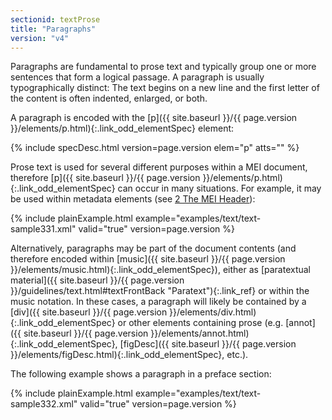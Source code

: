 ```yaml
---
sectionid: textProse
title: "Paragraphs"
version: "v4"
---
```




Paragraphs are fundamental to prose text and typically group one or more sentences
that form
a logical passage. A paragraph is usually typographically distinct: The text begins
on a new
line and the first letter of the content is often indented, enlarged, or both.

A paragraph is encoded with the [p]({{ site.baseurl }}/{{ page.version }}/elements/p.html){:.link_odd_elementSpec} element:



{% include specDesc.html version=page.version elem="p" atts="" %}



Prose text is used for several different purposes within a MEI document, therefore
[p]({{ site.baseurl }}/{{ page.version }}/elements/p.html){:.link_odd_elementSpec} can occur in many situations. For example, it may be used within
metadata elements (see <a class="link_ptr" title="The MEI Header" href="{{ site.baseurl }}/{{ page.version }}/guidelines/header.html">2 The MEI Header</a>):

{% include plainExample.html example="examples/text/text-sample331.xml" valid="true" version=page.version %}

Alternatively, paragraphs may be part of the document contents (and therefore encoded
within
[music]({{ site.baseurl }}/{{ page.version }}/elements/music.html){:.link_odd_elementSpec}), either as [paratextual
material]({{ site.baseurl }}/{{ page.version }}/guidelines/text.html#textFrontBack "Paratext"){:.link_ref} or within the music notation. In these cases, a paragraph will likely be
contained by a [div]({{ site.baseurl }}/{{ page.version }}/elements/div.html){:.link_odd_elementSpec} or other elements containing prose (e.g. [annot]({{ site.baseurl }}/{{ page.version }}/elements/annot.html){:.link_odd_elementSpec}, [figDesc]({{ site.baseurl }}/{{ page.version }}/elements/figDesc.html){:.link_odd_elementSpec}, etc.).

The following example shows a paragraph in a preface section:

{% include plainExample.html example="examples/text/text-sample332.xml" valid="true" version=page.version %}

